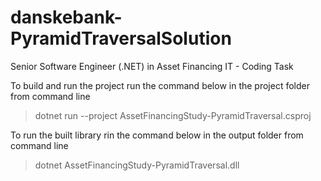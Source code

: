 # danskebank-PyramidTraversalSolution
Senior Software Engineer (.NET) in Asset Financing IT - Coding Task

To build and run the project run the command below in the project folder from command line
> dotnet run --project AssetFinancingStudy-PyramidTraversal.csproj

To run the built library rin the command below in the output folder from command line
> dotnet AssetFinancingStudy-PyramidTraversal.dll
